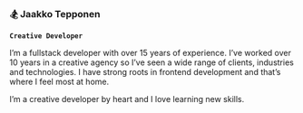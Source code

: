 ### 🏂 Jaakko Tepponen
**`Creative Developer`**

I’m a fullstack developer with over 15 years of experience. I’ve worked over 10 years in a creative agency so I’ve seen a wide range of clients, industries and technologies. I have strong roots in frontend development and that’s where I feel most at home.

I’m a creative developer by heart and I love learning new skills.

<!--
**jakate/jakate** is a ✨ _special_ ✨ repository because its `README.md` (this file) appears on your GitHub profile.

Here are some ideas to get you started:

- 🔭 I’m currently working on ...
- 🌱 I’m currently learning ...
- 👯 I’m looking to collaborate on ...
- 🤔 I’m looking for help with ...
- 💬 Ask me about ...
- 📫 How to reach me: ...
- 😄 Pronouns: ...
- ⚡ Fun fact: ...
-->

